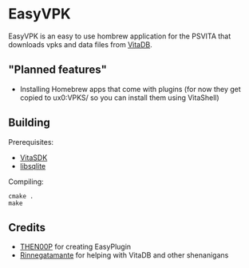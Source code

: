 # EasyVPK
EasyVPK is an easy to use hombrew application for the PSVITA that downloads vpks and data files from [VitaDB](https://vitadb.rinnegatamante.it/#/plugins).

## "Planned features"
- Installing Homebrew apps that come with plugins (for now they get copied to ux0:VPKS/ so you can install them using VitaShell)

## Building

Prerequisites:
- [VitaSDK](https://vitasdk.org/)
- [libsqlite](https://github.com/VitaSmith/libsqlite)

Compiling:
```
cmake .
make
```

## Credits
- [THEN00P](https://github.com/THEN00P) for creating EasyPlugin
- [Rinnegatamante](https://github.com/Rinnegatamante) for helping with VitaDB and other shenanigans